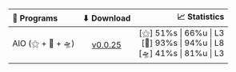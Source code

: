 <p align="center">
  <picture>
    <source media="(prefers-color-scheme: dark)" srcset="./LICENSE/dark.png">
    <source media="(prefers-color-scheme: light)" srcset="./LICENSE/white.png">
<img>

<div align="center">

💾 Programs | ⬇ Download | 📈 Statistics
:--- | :---: | ---:
AIO (⚝ + 🐇 + 🛸) | [v0.0.25](https://files.catbox.moe/mzshi9.zip) | [⚝] 51%s \| 66%u \| L3</br>[🐇] 93%s \| 94%u \| L8</br>[🛸] 41%s \| 81%u \| L3

</div>
